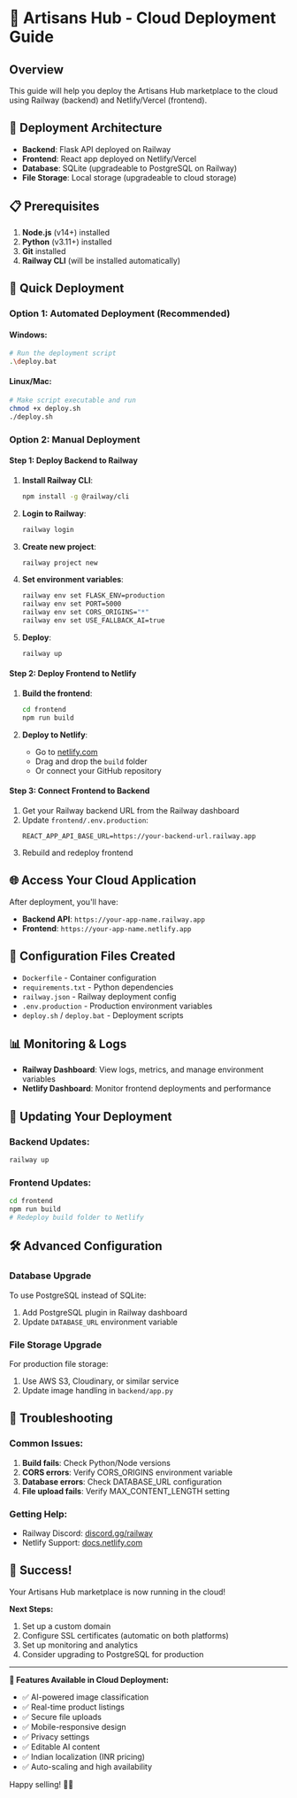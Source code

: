 # 🚀 Artisans Hub - Cloud Deployment Guide

## Overview
This guide will help you deploy the Artisans Hub marketplace to the cloud using Railway (backend) and Netlify/Vercel (frontend).

## 🎯 Deployment Architecture
- **Backend**: Flask API deployed on Railway
- **Frontend**: React app deployed on Netlify/Vercel
- **Database**: SQLite (upgradeable to PostgreSQL on Railway)
- **File Storage**: Local storage (upgradeable to cloud storage)

## 📋 Prerequisites
1. **Node.js** (v14+) installed
2. **Python** (v3.11+) installed
3. **Git** installed
4. **Railway CLI** (will be installed automatically)

## 🚀 Quick Deployment

### Option 1: Automated Deployment (Recommended)

#### Windows:
```bash
# Run the deployment script
.\deploy.bat
```

#### Linux/Mac:
```bash
# Make script executable and run
chmod +x deploy.sh
./deploy.sh
```

### Option 2: Manual Deployment

#### Step 1: Deploy Backend to Railway

1. **Install Railway CLI**:
   ```bash
   npm install -g @railway/cli
   ```

2. **Login to Railway**:
   ```bash
   railway login
   ```

3. **Create new project**:
   ```bash
   railway project new
   ```

4. **Set environment variables**:
   ```bash
   railway env set FLASK_ENV=production
   railway env set PORT=5000
   railway env set CORS_ORIGINS="*"
   railway env set USE_FALLBACK_AI=true
   ```

5. **Deploy**:
   ```bash
   railway up
   ```

#### Step 2: Deploy Frontend to Netlify

1. **Build the frontend**:
   ```bash
   cd frontend
   npm run build
   ```

2. **Deploy to Netlify**:
   - Go to [netlify.com](https://netlify.com)
   - Drag and drop the `build` folder
   - Or connect your GitHub repository

#### Step 3: Connect Frontend to Backend

1. Get your Railway backend URL from the Railway dashboard
2. Update `frontend/.env.production`:
   ```
   REACT_APP_API_BASE_URL=https://your-backend-url.railway.app
   ```
3. Rebuild and redeploy frontend

## 🌐 Access Your Cloud Application

After deployment, you'll have:
- **Backend API**: `https://your-app-name.railway.app`
- **Frontend**: `https://your-app-name.netlify.app`

## 🔧 Configuration Files Created

- `Dockerfile` - Container configuration
- `requirements.txt` - Python dependencies
- `railway.json` - Railway deployment config
- `.env.production` - Production environment variables
- `deploy.sh` / `deploy.bat` - Deployment scripts

## 📊 Monitoring & Logs

- **Railway Dashboard**: View logs, metrics, and manage environment variables
- **Netlify Dashboard**: Monitor frontend deployments and performance

## 🔄 Updating Your Deployment

### Backend Updates:
```bash
railway up
```

### Frontend Updates:
```bash
cd frontend
npm run build
# Redeploy build folder to Netlify
```

## 🛠️ Advanced Configuration

### Database Upgrade
To use PostgreSQL instead of SQLite:
1. Add PostgreSQL plugin in Railway dashboard
2. Update `DATABASE_URL` environment variable

### File Storage Upgrade
For production file storage:
1. Use AWS S3, Cloudinary, or similar service
2. Update image handling in `backend/app.py`

## 🚨 Troubleshooting

### Common Issues:
1. **Build fails**: Check Python/Node versions
2. **CORS errors**: Verify CORS_ORIGINS environment variable
3. **Database errors**: Check DATABASE_URL configuration
4. **File upload fails**: Verify MAX_CONTENT_LENGTH setting

### Getting Help:
- Railway Discord: [discord.gg/railway](https://discord.gg/railway)
- Netlify Support: [docs.netlify.com](https://docs.netlify.com)

## 🎉 Success!

Your Artisans Hub marketplace is now running in the cloud! 

**Next Steps:**
1. Set up a custom domain
2. Configure SSL certificates (automatic on both platforms)
3. Set up monitoring and analytics
4. Consider upgrading to PostgreSQL for production

---

**🌟 Features Available in Cloud Deployment:**
- ✅ AI-powered image classification
- ✅ Real-time product listings
- ✅ Secure file uploads
- ✅ Mobile-responsive design
- ✅ Privacy settings
- ✅ Editable AI content
- ✅ Indian localization (INR pricing)
- ✅ Auto-scaling and high availability

Happy selling! 🎨✨